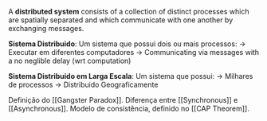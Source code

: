 ---
---
A **distributed system** consists of a collection of distinct  processes which are spatially separated and which communicate  with one another by exchanging messages.

**Sistema Distribuido**: Um sistema que possui dois ou mais processos:
	→ Executar em diferentes computadores
	→ Communicating via messages with a no neglible delay (wrt computation)

**Sistema Distribuido em Larga Escala**: Um sistema que possui:
	→ Milhares de processos
	→ Distribuido Geograficamente

Definição do [[Gangster Paradox]].
Diferença entre [[Synchronous]] e [[Asynchronous]].
Modelo de consistência, definido no [[CAP Theorem]].

